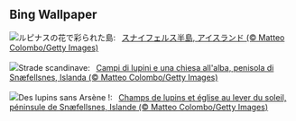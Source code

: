 ## Bing Wallpaper
![](https://www.bing.com/th?id=OHR.LupinIceland_JA-JP1350338976_UHD.jpg&w=1000)ルピナスの花で彩られた島:&nbsp;&ensp;[スナイフェルス半島, アイスランド (© Matteo Colombo/Getty Images)](https://www.bing.com/th?id=OHR.LupinIceland_JA-JP1350338976_UHD.jpg)
<br><br/>
![](https://www.bing.com/th?id=OHR.LupinIceland_IT-IT2902162777_UHD.jpg&w=1000)Strade scandinave:&nbsp;&ensp;[Campi di lupini e una chiesa all'alba, penisola di Snæfellsnes, Islanda (© Matteo Colombo/Getty Images)](https://www.bing.com/th?id=OHR.LupinIceland_IT-IT2902162777_UHD.jpg)
<br><br/>
![](https://www.bing.com/th?id=OHR.LupinIceland_FR-FR4349851245_UHD.jpg&w=1000)Des lupins sans Arsène !:&nbsp;&ensp;[Champs de lupins et église au lever du soleil, péninsule de Snæfellsnes, Islande (© Matteo Colombo/Getty Images)](https://www.bing.com/th?id=OHR.LupinIceland_FR-FR4349851245_UHD.jpg)
<br><br/>
